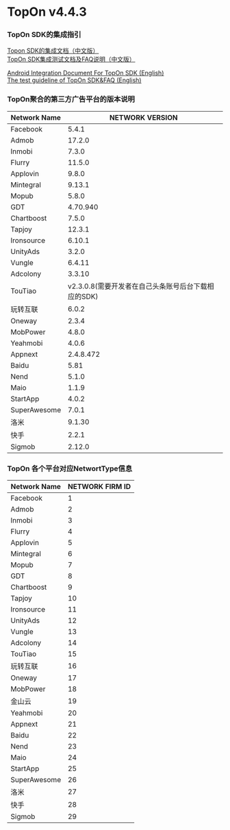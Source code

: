 # TopOn v4.4.3

<h3>TopOn SDK的集成指引</h3>

[Topon SDK的集成文档（中文版）](zh/Android_TopOn_SDK_集成文档.md)<br>
[TopOn SDK集成测试文档及FAQ说明（中文版）](zh/TopOnSDK集成测试及FAQ说明.md)

[Android Integration Document For TopOn SDK (English)](en/Android_Integration_Document_For_TopOn_SDK.md)<br>
[The test guideline of TopOn SDK&FAQ (English)](en/The_test_guideline_of_TopOn_SDK&FAQ.md)


<h3>TopOn聚合的第三方广告平台的版本说明</h3>

| Network Name| NETWORK VERSION|
|---|---|
|Facebook | 5.4.1|
|Admob | 17.2.0 |
|Inmobi | 7.3.0 | 
|Flurry| 11.5.0 | 
|Applovin| 9.8.0 | 
|Mintegral | 9.13.1 |
|Mopub | 5.8.0 |
|GDT | 4.70.940|
|Chartboost | 7.5.0| 
|Tapjoy | 12.3.1 |
|Ironsource | 6.10.1|
|UnityAds | 3.2.0 |
|Vungle | 6.4.11 | 
|Adcolony | 3.3.10 | 
|TouTiao|v2.3.0.8(需要开发者在自己头条账号后台下载相应的SDK)|
|玩转互联 | 6.0.2  |
|Oneway|2.3.4|
|MobPower | 4.8.0 |
|Yeahmobi|4.0.6 |
|Appnext|2.4.8.472|
|Baidu|5.81 |
|Nend|5.1.0 |
|Maio|1.1.9 |
|StartApp|4.0.2|
|SuperAwesome|7.0.1|
|洛米|9.1.30|
|快手|2.2.1|
|Sigmob|2.12.0|

<h3>TopOn 各个平台对应NetwortType信息</h3>

| Network Name| NETWORK FIRM ID|
|---|---|
|Facebook | 1 |
|Admob | 2 |
|Inmobi | 3 | 
|Flurry| 4 | 
|Applovin| 5 | 
|Mintegral | 6 |
|Mopub | 7 |
|GDT | 8|
|Chartboost | 9| 
|Tapjoy | 10 |
|Ironsource | 11|
|UnityAds | 12 |
|Vungle | 13 | 
|Adcolony | 14 | 
|TouTiao|15|
|玩转互联 | 16 |
|Oneway|17|
|MobPower | 18 |
|金山云 | 19 |
|Yeahmobi|20|
|Appnext|21|
|Baidu|22|
|Nend|23|
|Maio|24|
|StartApp |25|
|SuperAwesome |26|
|洛米|27|
|快手|28|
|Sigmob |29|

